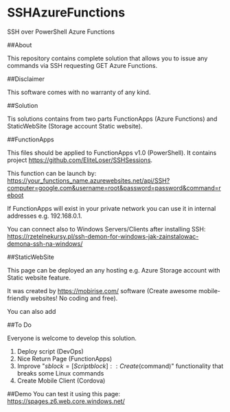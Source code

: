 # SSHAzureFunctions
SSH over PowerShell Azure Functions

##About

This repository contains complete solution that allows you to issue any commands via SSH requesting GET Azure Functions.

##Disclaimer

This software comes with no warranty of any kind.

##Solution

Tis solutions contains from two parts FunctionApps (Azure Functions) and StaticWebSite (Storage account Static website).

##FunctionApps

This files should be applied to FunctionApps v1.0 (PowerShell). It contains project https://github.com/EliteLoser/SSHSessions.

This function can be launch by:
https://your_functions_name.azurewebsites.net/api/SSH?computer=google.com&username=root&password=password&command=reboot

If FunctionApps will exist in your private network you can use it in internal addresses e.g. 192.168.0.1.

You can connect also to Windows Servers/Clients after installing SSH: https://rzetelnekursy.pl/ssh-demon-for-windows-jak-zainstalowac-demona-ssh-na-windows/

##StaticWebSite

This page can be deployed an any hosting e.g. Azure Storage account with Static website feature.

It was created by https://mobirise.com/ software (Create awesome mobile-friendly websites! No coding and free).

You can also add 

##To Do

Everyone is welcome to develop this solution.

1. Deploy script (DevOps)
2. Nice Return Page (FunctionApps)
3. Improve "$sblock  = [Scriptblock]::Create($command)" functionality that breaks some Linux commands  
4. Create Mobile Client (Cordova)

##Demo
You can test it using this page: https://spages.z6.web.core.windows.net/
